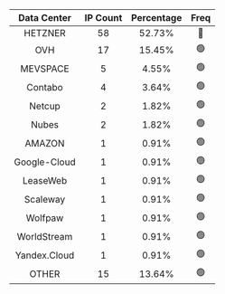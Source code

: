 | Data Center | IP Count | Percentage | Freq |
|:------------:|:--------:|:-----------:|:-----:|
| HETZNER | 58 | 52.73% | 🔴 |
| OVH | 17 | 15.45% | 🟢 |
| MEVSPACE | 5 | 4.55% | 🟢 |
| Contabo | 4 | 3.64% | 🟢 |
| Netcup | 2 | 1.82% | 🟢 |
| Nubes | 2 | 1.82% | 🟢 |
| AMAZON | 1 | 0.91% | 🟢 |
| Google-Cloud | 1 | 0.91% | 🟢 |
| LeaseWeb | 1 | 0.91% | 🟢 |
| Scaleway | 1 | 0.91% | 🟢 |
| Wolfpaw | 1 | 0.91% | 🟢 |
| WorldStream | 1 | 0.91% | 🟢 |
| Yandex.Cloud | 1 | 0.91% | 🟢 |
| OTHER | 15 | 13.64% | 🟢 |